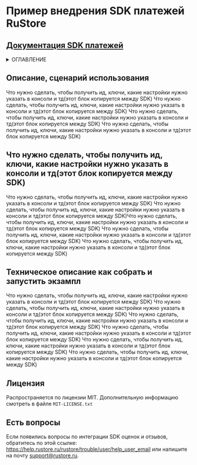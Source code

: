 # Пример внедрения SDK платежей RuStore
## [Документация SDK платежей](https://www.rustore.ru/help/sdk/payments/general)


<!-- TABLE OF CONTENTS -->
<details>
  <summary>ОГЛАВЛЕНИЕ</summary>
  <ol>
    <li><a href="#описание-сценарий-использования">Описание, сценарий использования</a></li>
    <li>
      <a href="#чо-надо-сделать">Что нужно сделать, чтобы получить ид, ключи, какие настройки нужно указать в консоли и тд(этот блок копируется между SDK)</a>
      <ul>
        <li><a href="#какая-то-лабуда">Какая-то-лабуда</a></li>
        <li><a href="#какая-то-лабуда2">Какая-то-лабуда2</a></li>
      </ul>
    </li>
    <li><a href="#Техническое описание">Техническое описание как собрать и запустить экзампл</a></li>
    <li><a href="#лицензия">Лицензия</a></li>
    <li><a href="#есть-вопросы">Есть вопросы</a></li>
  </ol>
</details>


## Описание, сценарий использования
Что нужно сделать, чтобы получить ид, ключи, какие настройки нужно указать в консоли и тд(этот блок копируется между SDK)
Что нужно сделать, чтобы получить ид, ключи, какие настройки нужно указать в консоли и тд(этот блок копируется между SDK)
Что нужно сделать, чтобы получить ид, ключи, какие настройки нужно указать в консоли и тд(этот блок копируется между SDK)
Что нужно сделать, чтобы получить ид, ключи, какие настройки нужно указать в консоли и тд(этот блок копируется между SDK)


## Что нужно сделать, чтобы получить ид, ключи, какие настройки нужно указать в консоли и тд(этот блок копируется между SDK)
Что нужно сделать, чтобы получить ид, ключи, какие настройки нужно указать в консоли и тд(этот блок копируется между SDK)
Что нужно сделать, чтобы получить ид, ключи, какие настройки нужно указать в консоли и тд(этот блок копируется между SDK)Что нужно сделать, чтобы получить ид, ключи, какие настройки нужно указать в консоли и тд(этот блок копируется между SDK)
Что нужно сделать, чтобы получить ид, ключи, какие настройки нужно указать в консоли и тд(этот блок копируется между SDK)
Что нужно сделать, чтобы получить ид, ключи, какие настройки нужно указать в консоли и тд(этот блок копируется между SDK)



## Техническое описание как собрать и запустить экзампл
Что нужно сделать, чтобы получить ид, ключи, какие настройки нужно указать в консоли и тд(этот блок копируется между SDK)
Что нужно сделать, чтобы получить ид, ключи, какие настройки нужно указать в консоли и тд(этот блок копируется между SDK)
Что нужно сделать, чтобы получить ид, ключи, какие настройки нужно указать в консоли и тд(этот блок копируется между SDK)
Что нужно сделать, чтобы получить ид, ключи, какие настройки нужно указать в консоли и тд(этот блок копируется между SDK)
Что нужно сделать, чтобы получить ид, ключи, какие настройки нужно указать в консоли и тд(этот блок копируется между SDK)
Что нужно сделать, чтобы получить ид, ключи, какие настройки нужно указать в консоли и тд(этот блок копируется между SDK)

## Лицензия
Распространяется по лицензии MIT. Дополнительную информацию смотреть в файле `MIT-LICENSE.txt`

## Есть вопросы
Если появились вопросы по интеграции SDK оценок и отзывов, обратитесь по этой ссылке: https://help.rustore.ru/rustore/trouble/user/help_user_email или напишите на почту support@rustore.ru.
